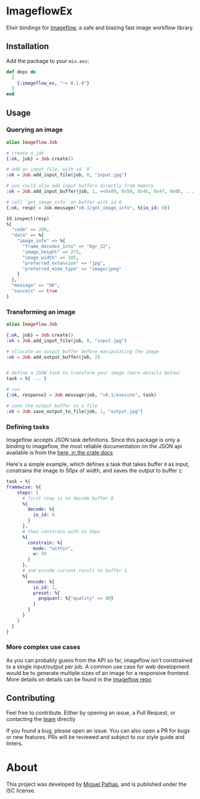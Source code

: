 # ImageflowEx

[imageflow-github]: https://github.com/imazen/imageflow
[imageflow-json-docs]: https://docs.imageflow.io/json/introduction.html
[my-website]: https://naps62.com

Elixir bindings for [Imageflow][imageflow-github], a safe and blazing fast image workflow library.


## Installation

Add the package to your `mix.exs`:

```elixir
def deps do
  [
    {:imageflow_ex, "~> 0.1.0"}
  ]
end
```

## Usage

### Querying an image

```elixir
alias Imageflow.Job

# create a job
{:ok, job} = Job.create()

# add an input file, with id `0`
:ok = Job.add_input_file(job, 0, "input.jpg")

# you could also add input buffers directly from memory
:ok = Job.add_input_buffer(job, 1, <<0x89, 0x50, 0x4E, 0x47, 0x0D, ... >>)

# call `get_image_info` on buffer with id 0
{:ok, resp} = Job.message("v0.1/get_image_info", %{io_id: 0})

IO.inspect(resp)
%{
  "code" => 200,
  "data" => %{
    "image_info" => %{
      "frame_decodes_into" => "bgr_32",
      "image_height" => 273,
      "image_width" => 185,
      "preferred_extension" => "jpg",
      "preferred_mime_type" => "image/jpeg"
    }
  },
  "message" => "OK",
  "success" => true
}
```

### Transforming an image

```elixir
alias Imageflow.Job

{:ok, job} = Job.create()
:ok = Job.add_input_file(job, 0, "input.jpg")

# allocate an output buffer before manipulating the image
:ok = Job.add_output_buffer(job, 2)


# define a JSON task to transform your image (more details below)
task = %{ ... }

# run
{:ok, response} = Job.message(job, "v0.1/execute", task)

# save the output buffer to a file
:ok = Job.save_output_to_file(job, 1, "output.jpg")
```

### Defining tasks

Imageflow accepts JSON task definitions. Since this package is only a binding to
imageflow, the most reliable documentation on the JSON api available is from the
[here, in the crate docs][imageflow-json-docs]


Here's a simple example, which defines a task that takes buffer `0` as input,
constrains the image to 50px of width, and saves the output to buffer `1`:

```elixir
task = %{
framewise: %{
    steps: [
      # first step is to decode buffer 0
      %{
        decode: %{
          io_id: 0
        }
      },
      # then constrain with to 50px
      %{
        constrain: %{
          mode: "within",
          w: 50
        }
      },
      # and encode current result to buffer 1
      %{
        encode: %{
          io_id: 1,
          preset: %{
            pngquant: %{"quality" => 80}
          }
        }
      }
    ]
  }
}
```

### More complex use cases

As you can probably guess from the API so far, imageflow isn't constrained to
a single input/output per job.
A common use case for web development would be to generate multiple sizes of an
image for a responsive frontend.
More details on details can be found in the [imageflow repo][imageflow-github]

## Contributing

Feel free to contribute. Either by opening an issue, a Pull Request, or contacting the
[team](mailto:mpalhas@gmail.com) directly

If you found a bug, please open an issue. You can also open a PR for bugs or new
features. PRs will be reviewed and subject to our style guide and linters.

# About

This project was developed by [Miguel Palhas][my-website], and is published
under the ISC license.
